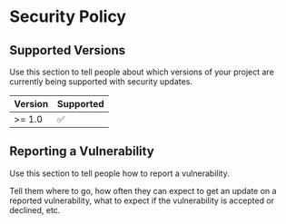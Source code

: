 # Security Policy

## Supported Versions

Use this section to tell people about which versions of your project are
currently being supported with security updates.

| Version | Supported          |
| ------- | ------------------ |
| >= 1.0   | :white_check_mark: |

## Reporting a Vulnerability

Use this section to tell people how to report a vulnerability.

Tell them where to go, how often they can expect to get an update on a
reported vulnerability, what to expect if the vulnerability is accepted or
declined, etc.
